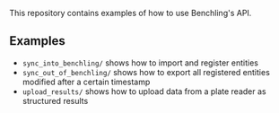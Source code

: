 This repository contains examples of how to use Benchling's API.

## Examples

- `sync_into_benchling/` shows how to import and register entities
- `sync_out_of_benchling/` shows how to export all registered entities modified after a certain timestamp
- `upload_results/` shows how to upload data from a plate reader as structured results
